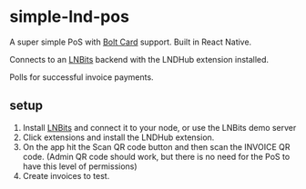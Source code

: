 # simple-lnd-pos

A super simple PoS with [Bolt Card](https://boltcard.org) support. Built in React Native.

Connects to an [LNBits](https://lnbits.com/) backend with the LNDHub extension installed.

Polls for successful invoice payments.

## setup
1. Install [LNBits](https://lnbits.com/) and connect it to your node, or use the LNBits demo server
2. Click extensions and install the LNDHub extension.
3. On the app hit the Scan QR code button and then scan the INVOICE QR code. (Admin QR code should work, but there is no need for the PoS to have this level of permissions)
4. Create invoices to test.

